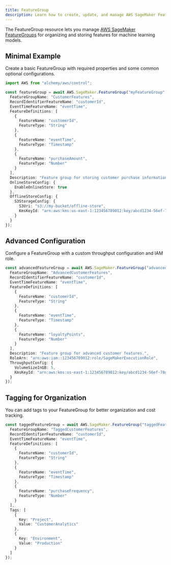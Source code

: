 ```yaml
---
title: FeatureGroup
description: Learn how to create, update, and manage AWS SageMaker FeatureGroups using Alchemy Cloud Control.
---
```



The FeatureGroup resource lets you manage [AWS SageMaker FeatureGroups](https://docs.aws.amazon.com/sagemaker/latest/userguide/) for organizing and storing features for machine learning models.

## Minimal Example

Create a basic FeatureGroup with required properties and some common optional configurations.

```ts
import AWS from "alchemy/aws/control";

const featureGroup = await AWS.SageMaker.FeatureGroup("myFeatureGroup", {
  FeatureGroupName: "CustomerFeatures",
  RecordIdentifierFeatureName: "customerId",
  EventTimeFeatureName: "eventTime",
  FeatureDefinitions: [
    {
      FeatureName: "customerId",
      FeatureType: "String"
    },
    {
      FeatureName: "eventTime",
      FeatureType: "Timestamp"
    },
    {
      FeatureName: "purchaseAmount",
      FeatureType: "Number"
    }
  ],
  Description: "Feature group for storing customer purchase information.",
  OnlineStoreConfig: {
    EnableOnlineStore: true
  },
  OfflineStoreConfig: {
    S3StorageConfig: {
      S3Uri: "s3://my-bucket/offline-store",
      KmsKeyId: "arn:aws:kms:us-east-1:123456789012:key/abcd1234-56ef-78gh-90ij-klmnopqrst"
    }
  }
});
```

## Advanced Configuration

Configure a FeatureGroup with a custom throughput configuration and IAM role.

```ts
const advancedFeatureGroup = await AWS.SageMaker.FeatureGroup("advancedFeatureGroup", {
  FeatureGroupName: "AdvancedCustomerFeatures",
  RecordIdentifierFeatureName: "customerId",
  EventTimeFeatureName: "eventTime",
  FeatureDefinitions: [
    {
      FeatureName: "customerId",
      FeatureType: "String"
    },
    {
      FeatureName: "eventTime",
      FeatureType: "Timestamp"
    },
    {
      FeatureName: "loyaltyPoints",
      FeatureType: "Number"
    }
  ],
  Description: "Feature group for advanced customer features.",
  RoleArn: "arn:aws:iam::123456789012:role/SageMakerExecutionRole",
  ThroughputConfig: {
    VolumeSizeInGB: 5,
    KmsKeyId: "arn:aws:kms:us-east-1:123456789012:key/abcd1234-56ef-78gh-90ij-klmnopqrst"
  }
});
```

## Tagging for Organization

You can add tags to your FeatureGroup for better organization and cost tracking.

```ts
const taggedFeatureGroup = await AWS.SageMaker.FeatureGroup("taggedFeatureGroup", {
  FeatureGroupName: "TaggedCustomerFeatures",
  RecordIdentifierFeatureName: "customerId",
  EventTimeFeatureName: "eventTime",
  FeatureDefinitions: [
    {
      FeatureName: "customerId",
      FeatureType: "String"
    },
    {
      FeatureName: "eventTime",
      FeatureType: "Timestamp"
    },
    {
      FeatureName: "purchaseFrequency",
      FeatureType: "Number"
    }
  ],
  Tags: [
    {
      Key: "Project",
      Value: "CustomerAnalytics"
    },
    {
      Key: "Environment",
      Value: "Production"
    }
  ]
});
```
